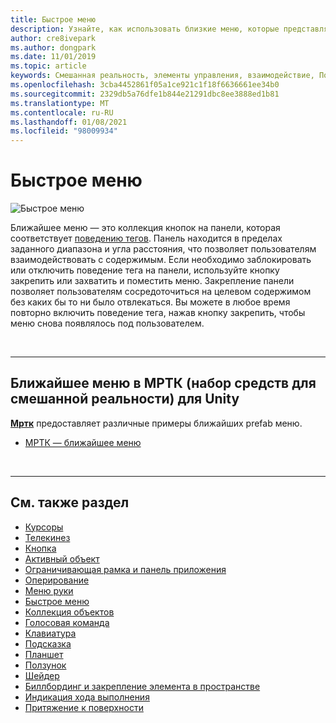 ```yaml
---
title: Быстрое меню
description: Узнайте, как использовать близкие меню, которые представляют собой коллекцию кнопок на панели, которая соответствует поведению тегов в среде смешанной реальности.
author: cre8ivepark
ms.author: dongpark
ms.date: 11/01/2019
ms.topic: article
keywords: Смешанная реальность, элементы управления, взаимодействие, Пользовательский интерфейс, UX, меню, гарнитура смешанной реальности, гарнитура Windows Mixed Reality, гарнитура виртуальной реальности, HoloLens, МРТК, набор средств смешанной реальности
ms.openlocfilehash: 3cba4452861f05a1ce921c1f18f6636661ee34b0
ms.sourcegitcommit: 2329db5a76dfe1b844e21291dbc8ee3888ed1b81
ms.translationtype: MT
ms.contentlocale: ru-RU
ms.lasthandoff: 01/08/2021
ms.locfileid: "98009934"
---
```

# <a name="near-menu"></a>Быстрое меню

![Быстрое меню](images/UX_Hero_NearMenu.jpg)

Ближайшее меню — это коллекция кнопок на панели, которая соответствует [поведению тегов](billboarding-and-tag-along.md#what-is-a-tag-along). Панель находится в пределах заданного диапазона и угла расстояния, что позволяет пользователям взаимодействовать с содержимым. Если необходимо заблокировать или отключить поведение тега на панели, используйте кнопку закрепить или захватить и поместить меню. Закрепление панели позволяет пользователям сосредоточиться на целевом содержимом без каких бы то ни было отвлекаться. Вы можете в любое время повторно включить поведение тега, нажав кнопку закрепить, чтобы меню снова появлялось под пользователем.

<br>

---

## <a name="near-menu-in-mrtk-mixed-reality-toolkit-for-unity"></a>Ближайшее меню в МРТК (набор средств для смешанной реальности) для Unity
**[Мртк](https://github.com/Microsoft/MixedRealityToolkit-Unity)** предоставляет различные примеры ближайших prefab меню.

* [МРТК — ближайшее меню](https://microsoft.github.io/MixedRealityToolkit-Unity/Documentation/README_NearMenu.html)

<br>

---

## <a name="see-also"></a>См. также раздел

* [Курсоры](cursors.md)
* [Телекинез](point-and-commit.md)
* [Кнопка](button.md)
* [Активный объект](interactable-object.md)
* [Ограничивающая рамка и панель приложения](app-bar-and-bounding-box.md)
* [Оперирование](direct-manipulation.md)
* [Меню руки](hand-menu.md)
* [Быстрое меню](near-menu.md)
* [Коллекция объектов](object-collection.md)
* [Голосовая команда](voice-input.md)
* [Клавиатура](keyboard.md)
* [Подсказка](tooltip.md)
* [Планшет](slate.md)
* [Ползунок](slider.md)
* [Шейдер](shader.md)
* [Биллбординг и закрепление элемента в пространстве](billboarding-and-tag-along.md)
* [Индикация хода выполнения](progress.md)
* [Притяжение к поверхности](surface-magnetism.md)
